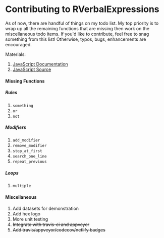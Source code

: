 # Contributing to RVerbalExpressions

As of now, there are handful of things on my todo list. My top priority is to wrap up all the remaining functions that are missing then work on the miscellaneous todo items. If you'd like to contribute, feel free to snag something from this list! Otherwise, typos, bugs, enhancements are encouraged.

Materials:

1. [JavaScript Documentation](https://verbalexpressions.github.io/JSVerbalExpressions/)
2. [JavaScript Source](https://github.com/VerbalExpressions/JSVerbalExpressions/blob/master/dist/verbalexpressions.js)

#### Missing Functions

##### _Rules_
1. `something`
2. `or`
3. `not`

##### _Modifiers_
1. `add_modifier`
2. `remove_modifier`
3. `stop_at_first`
4. `search_one_line`
5. `repeat_previous`

##### _Loops_
1. `multiple`

#### Miscellaneous

1. Add datasets for demonstration
2. Add hex logo
3. More unit testing
4. ~~Integrate with travis-ci and appveyor~~
5. ~~Add travis/appveyor/codecov/netlify badges~~
